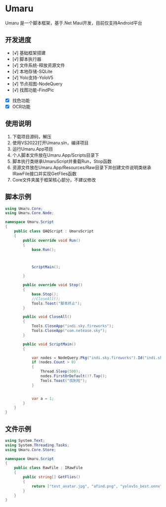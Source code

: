 # Umaru
Umaru 是一个脚本框架，基于.Net Maui开发，目前仅支持Android平台
## 开发进度
- [√] 基础框架搭建
- [√] 脚本执行器
- [√] 文件系统-释放资源文件
- [√] 本地存储-SQLite
- [√] Yolo支持-YoloV5
- [√] 节点视图-NodeQuery
- [√] 找图功能-FindPic
- [X] 找色功能
- [X] OCR功能
## 使用说明
1. 下载项目源码，解压
2. 使用VS2022打开Umaru.sln，编译项目
3. 运行Umaru.App项目
4. 个人脚本文件放在Umaru.App/Scripts目录下
5. 脚本执行类继承UmaruScript并重载Run，Stop函数
6. 资源文件放在Umaru.App/Resources/Raw目录下并创建文件说明类继承IRawFile接口并实现GetFlies函数
7. Core文件夹属于框架核心部分，不建议修改
## 脚本示例
```csharp
using Umaru.Core;
using Umaru.Core.Node;

namespace Umaru.Script
{
	public class QAQScript : UmaruScript
	{
		public override void Run()
		{
			base.Run();



			ScriptMain();

		}

		public override void Stop()
		{
			base.Stop();
			//CloseAll();
			Tools.Toast("脚本终止");
		}

		public void CloseAll()
		{
			Tools.CloseApp("indi.sky.fireworks");
			Tools.CloseApp("com.netease.sky");
		}

		public void ScriptMain()
		{

			var nodes = NodeQuery.Pkg("indi.sky.fireworks").Id("indi.sky.fireworks:id/hot_frame").ToList();
			if (nodes.Count > 0)
			{
				Thread.Sleep(500);
				nodes.FirstOrDefault()?.Tap();
				Tools.Toast("找到啦");
			}


			var a = 1;
		}
	}
}
```

## 文件示例
```csharp
using System.Text;
using System.Threading.Tasks;
using Umaru.Core.Store;

namespace Umaru.Script
{
    public class RawFile : IRawFile
    {
        public string[] GetFlies()
        {
            return ["test_avatar.jpg", "afind.png", "yolov5s_best.onnx", "ggvb.jpg", "20240429195311.jpg"];
        }
    }
}
```